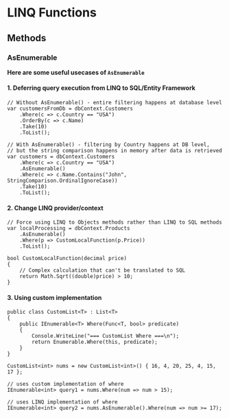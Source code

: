 # LINQ Functions

## Methods

### AsEnumerable
**Here are some useful usecases of `AsEnumerable`**

#### 1. Deferring query execution from LINQ to SQL/Entity Framework
```
// Without AsEnumerable() - entire filtering happens at database level
var customersFromDb = dbContext.Customers
    .Where(c => c.Country == "USA")
    .OrderBy(c => c.Name)
    .Take(10)
    .ToList();

// With AsEnumerable() - filtering by Country happens at DB level,
// but the string comparison happens in memory after data is retrieved
var customers = dbContext.Customers
    .Where(c => c.Country == "USA")
    .AsEnumerable()
    .Where(c => c.Name.Contains("John", StringComparison.OrdinalIgnoreCase))
    .Take(10)
    .ToList();
```

#### 2. Change LINQ provider/context
```
// Force using LINQ to Objects methods rather than LINQ to SQL methods
var localProcessing = dbContext.Products
    .AsEnumerable()
    .Where(p => CustomLocalFunction(p.Price))
    .ToList();

bool CustomLocalFunction(decimal price)
{
    // Complex calculation that can't be translated to SQL
    return Math.Sqrt((double)price) > 10;
}
```
#### 3. Using custom implementation
```
public class CustomList<T> : List<T>
{
    public IEnumerable<T> Where(Func<T, bool> predicate)
    {
        Console.WriteLine("=== CustomList Where ===\n");
        return Enumerable.Where(this, predicate);
    }
} 

CustomList<int> nums = new CustomList<int>() { 16, 4, 20, 25, 4, 15, 17 };

// uses custom implementation of where
IEnumerable<int> query1 = nums.Where(num => num > 15);
             
// uses LINQ implementation of where
IEnumerable<int> query2 = nums.AsEnumerable().Where(num => num >= 17); 
```
